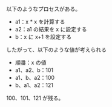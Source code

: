 以下のようなプロセスがある。

- a1：x \* x を計算する
- a2：a1 の結果を x に設定する
- b：x に x+1 を設定する

したがって、以下のような値が考えられる

- 順番：x の値
- a1、a2、b：101
- a1、b、a2：100
- b、a1、a2：121

100、101、121 が残る。
